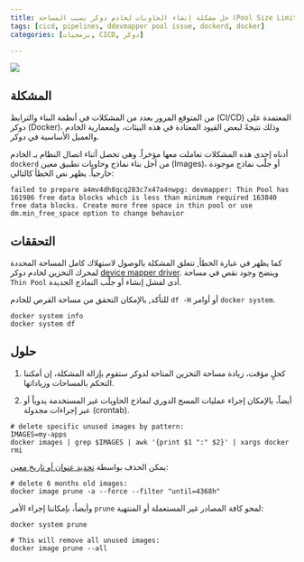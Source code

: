 ```yaml
---
title: حل مشكلة إنشاء الحاويات لخادم دوكر بسبب المساحة (Pool Size Limit)
tags: [cicd, pipelines, ddevmapper pool issue, dockerd, docker]
categories: [برمجيات, CICD, دوكر]

---
```



<img src="{{ site.baseurl_root }}/public/images/dockerd-ddevmapper-pool-issue.png" class="post-image resize-md center-image" />

## المشكلة

من المتوقع المرور بعدد من المشكلات في أنظمة البناء والترابط (CI/CD) المعتمدة على دوكر (Docker)، وذلك نتيجةً لبعض القيود المعتادة في هذه البيئات، ولِمعمارية الخادم والعميل الأساسية في دوكر.

أدناه إحدى هذه المشكلات تعاملت معها مؤخراً. وهي تحصل أثناء اتصال النظام بـ الخادم `dockerd` من أجل بناء نماذج وحاويات تطبيق معين (Images)، أو جلْب نماذج موجودة خارجياً. يظهر نص الخطأ كالتالي:

```
failed to prepare a4mv4dh8qcq283c7x47a4nwpg: devmapper: Thin Pool has 161986 free data blocks which is less than minimum required 163840 free data blocks. Create more free space in thin pool or use dm.min_free_space option to change behavior
```

<!-- post-excerpt -->

## التحققات

كما يظهر في عبارة الخطأ, تتعلق المشكلة بالوصول لاستهلاك كامل المساحة المحددة لمحرك التخزين لخادم دوكر [device mapper driver](https://docs.docker.com/storage/storagedriver/device-mapper-driver/). ويتضح  وجود نقص  في مساحة `Thin Pool` أدى لفشل إنشاء أو جلْب النماذج الجديدة.

للتأكد, بالإمكان التحقق من مساحة القرص للخادم `df -H` أو أوامر `docker system`.

```shell
docker system info
docker system df
```

## حلول

1. كحلٍ مؤقت، زيادة مساحة التخزين المتاحة لدوكر ستقوم بإزالة المشكلة، إن أمكننا التحكم بالمساحات وزياداتها.

2. أيضاً، بالإمكان إجراء عمليات المسح الدوري لنماذج الحاويات غير المستخدمة يدوياً أو عبر إجراءات مجدولة (crontab).

 ```shell
# delete specific unused images by pattern:
IMAGES=my-apps
docker images | grep $IMAGES | awk '{print $1 ":" $2}' | xargs docker rmi
 ```

 يمكن الحذف بواسطة [تحديد عنوان أو تاريخ معين](https://docs.docker.com/engine/reference/commandline/image_prune/#filtering):

 ```shell
# delete 6 months old images:
docker image prune -a --force --filter "until=4368h"
 ```

وأيضاً، بإمكاننا إجراء الأمر `prune` لمحو كافة المصادر غير المستعملة أو المنتهية:

 ```shell
docker system prune

# This will remove all unused images:
docker image prune --all
 ```
